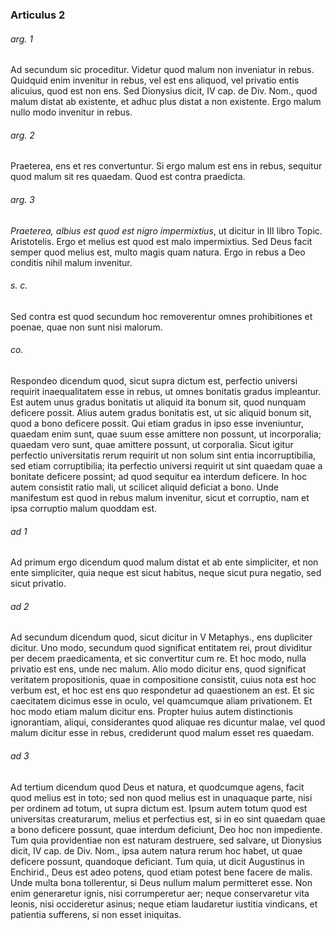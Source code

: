### Articulus 2

###### arg. 1
Ad secundum sic proceditur. Videtur quod malum non inveniatur in rebus. Quidquid enim invenitur in rebus, vel est ens aliquod, vel privatio entis alicuius, quod est non ens. Sed Dionysius dicit, IV cap. de Div. Nom., quod malum distat ab existente, et adhuc plus distat a non existente. Ergo malum nullo modo invenitur in rebus.

###### arg. 2
Praeterea, ens et res convertuntur. Si ergo malum est ens in rebus, sequitur quod malum sit res quaedam. Quod est contra praedicta.

###### arg. 3
*Praeterea, albius est quod est nigro impermixtius*, ut dicitur in III libro Topic. Aristotelis. Ergo et melius est quod est malo impermixtius. Sed Deus facit semper quod melius est, multo magis quam natura. Ergo in rebus a Deo conditis nihil malum invenitur.

###### s. c.
Sed contra est quod secundum hoc removerentur omnes prohibitiones et poenae, quae non sunt nisi malorum.

###### co.
Respondeo dicendum quod, sicut supra dictum est, perfectio universi requirit inaequalitatem esse in rebus, ut omnes bonitatis gradus impleantur. Est autem unus gradus bonitatis ut aliquid ita bonum sit, quod nunquam deficere possit. Alius autem gradus bonitatis est, ut sic aliquid bonum sit, quod a bono deficere possit. Qui etiam gradus in ipso esse inveniuntur, quaedam enim sunt, quae suum esse amittere non possunt, ut incorporalia; quaedam vero sunt, quae amittere possunt, ut corporalia. Sicut igitur perfectio universitatis rerum requirit ut non solum sint entia incorruptibilia, sed etiam corruptibilia; ita perfectio universi requirit ut sint quaedam quae a bonitate deficere possint; ad quod sequitur ea interdum deficere. In hoc autem consistit ratio mali, ut scilicet aliquid deficiat a bono. Unde manifestum est quod in rebus malum invenitur, sicut et corruptio, nam et ipsa corruptio malum quoddam est.

###### ad 1
Ad primum ergo dicendum quod malum distat et ab ente simpliciter, et non ente simpliciter, quia neque est sicut habitus, neque sicut pura negatio, sed sicut privatio.

###### ad 2
Ad secundum dicendum quod, sicut dicitur in V Metaphys., ens dupliciter dicitur. Uno modo, secundum quod significat entitatem rei, prout dividitur per decem praedicamenta, et sic convertitur cum re. Et hoc modo, nulla privatio est ens, unde nec malum. Alio modo dicitur ens, quod significat veritatem propositionis, quae in compositione consistit, cuius nota est hoc verbum est, et hoc est ens quo respondetur ad quaestionem an est. Et sic caecitatem dicimus esse in oculo, vel quamcumque aliam privationem. Et hoc modo etiam malum dicitur ens. Propter huius autem distinctionis ignorantiam, aliqui, considerantes quod aliquae res dicuntur malae, vel quod malum dicitur esse in rebus, crediderunt quod malum esset res quaedam.

###### ad 3
Ad tertium dicendum quod Deus et natura, et quodcumque agens, facit quod melius est in toto; sed non quod melius est in unaquaque parte, nisi per ordinem ad totum, ut supra dictum est. Ipsum autem totum quod est universitas creaturarum, melius et perfectius est, si in eo sint quaedam quae a bono deficere possunt, quae interdum deficiunt, Deo hoc non impediente. Tum quia providentiae non est naturam destruere, sed salvare, ut Dionysius dicit, IV cap. de Div. Nom., ipsa autem natura rerum hoc habet, ut quae deficere possunt, quandoque deficiant. Tum quia, ut dicit Augustinus in Enchirid., Deus est adeo potens, quod etiam potest bene facere de malis. Unde multa bona tollerentur, si Deus nullum malum permitteret esse. Non enim generaretur ignis, nisi corrumperetur aer; neque conservaretur vita leonis, nisi occideretur asinus; neque etiam laudaretur iustitia vindicans, et patientia sufferens, si non esset iniquitas.

